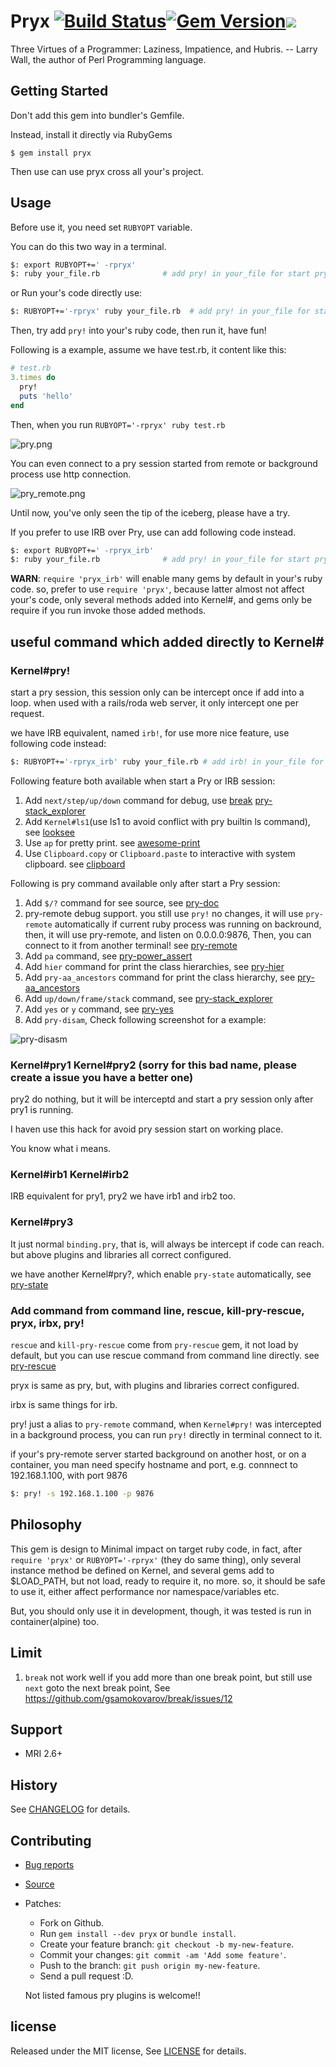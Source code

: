 # Pryx [![Build Status](https://travis-ci.com/zw963/pryx.svg?branch=master)](https://app.travis-ci.com/github/zw963/pryx)[![Gem Version](https://badge.fury.io/rb/pryx.svg)](http://badge.fury.io/rb/pryx)![](https://ruby-gem-downloads-badge.herokuapp.com/pryx?type=total)

Three Virtues of a Programmer: Laziness, Impatience, and Hubris. -- Larry Wall, the author of Perl Programming language.

## Getting Started

Don't add this gem into bundler's Gemfile.

Instead, install it directly via RubyGems

    $ gem install pryx
	
Then use can use pryx cross all your's project.	

## Usage

Before use it, you need set `RUBYOPT` variable.

You can do this two way in a terminal.

```sh
$: export RUBYOPT+=' -rpryx'
$: ruby your_file.rb              # add pry! in your_file for start pry session

```

or Run your's code directly use:

```sh
$: RUBYOPT+='-rpryx' ruby your_file.rb  # add pry! in your_file for start pry session
```

Then, try add `pry!` into your's ruby code, then run it, have fun!

Following is a example, assume we have test.rb, it content like this:

```rb
# test.rb
3.times do
  pry!
  puts 'hello'
end
```

Then, when you run `RUBYOPT='-rpryx' ruby test.rb`

![pry.png](images/pry!.png)

You can even connect to a pry session started from remote or background process 
use http connection.

![pry_remote.png](images/pry_remote.png)


Until now, you've only seen the tip of the iceberg, please have a try.


If you prefer to use IRB over Pry, use can add following code instead.

```sh
$: export RUBYOPT+=' -rpryx_irb'
$: ruby your_file.rb              # add pry! in your_file for start pry session
```

__WARN__: `require 'pryx_irb'` will enable many gems by default in your's ruby code.
so, prefer to use `require 'pryx'`, because latter almost not affect your's code,
only several methods added into Kernel#, and gems only be require if you run invoke
those added methods.

## useful command which added directly to Kernel#

### Kernel#pry!   
   
start a pry session, this session only can be intercept once if add into a loop.
when used with a rails/roda web server, it only intercept one per request.

we have IRB equivalent, named `irb!`, for use more nice feature, use following code instead:

```sh
$: RUBYOPT+='-rpryx_irb' ruby your_file.rb # add irb! in your_file for start pry session
```

Following feature both available when start a Pry or IRB session:

1.  Add `next/step/up/down` command for debug, use [break](https://github.com/gsamokovarov/break) [pry-stack_explorer](https://github.com/pry/pry-stack_explorer)
2.  Add `Kernel#ls1`(use ls1 to avoid conflict with pry builtin ls command), see [looksee](https://github.com/oggy/looksee)
3.  Use `ap` for pretty print. see [awesome-print](https://github.com/awesome-print/awesome_print)
4.  Use `Clipboard.copy` or `Clipboard.paste` to interactive with system clipboard. see [clipboard](https://github.com/janlelis/clipboard)

Following is pry command available only after start a Pry session:

1.  Add `$/?` command for see source, see [pry-doc](https://github.com/pry/pry-doc)
2.  pry-remote debug support. you still use `pry!` no changes, it will use `pry-remote` automatically
    if current ruby process was running on backround, then, it will use pry-remote, and listen on 0.0.0.0:9876,
    Then, you can connect to it from another terminal! see [pry-remote](https://github.com/Mon-Ouie/pry-remote)
3.  Add `pa` command, see [pry-power_assert](https://github.com/yui-knk/pry-power_assert)
4.  Add `hier` command for print the class hierarchies, see [pry-hier](https://github.com/phaul/pry-hier)
5.  Add `pry-aa_ancestors` command for print the class hierarchy, see [pry-aa_ancestors](https://github.com/tbpgr/pry-aa_ancestors)
6.  Add `up/down/frame/stack` command, see [pry-stack_explorer](https://github.com/pry/pry-stack_explorer)
7.  Add `yes` or `y` command, see [pry-yes](https://github.com/christofferh/pry-yes)
8.  Add `pry-disam`, Check following screenshot for a example:

![pry-disasm](images/disasm.png)

### Kernel#pry1 Kernel#pry2  (sorry for this bad name, please create a issue you have a better one)

pry2 do nothing, but it will be interceptd and start a pry session only after pry1 is running.

I haven use this hack for avoid pry session start on working place.

You know what i means.

### Kernel#irb1 Kernel#irb2 

IRB equivalent for pry1, pry2
we have irb1 and irb2 too.

### Kernel#pry3

It just normal `binding.pry`, that is, will always be intercept if code can reach.
but above plugins and libraries all correct configured.

we have another Kernel#pry?, which enable `pry-state` automatically, see [pry-state](https://github.com/SudhagarS/pry-state)

### Add command from command line, rescue, kill-pry-rescue, pryx, irbx, pry!

`rescue` and `kill-pry-rescue` come from `pry-rescue` gem, it not load by default, but you can use rescue command from command line directly.
see [pry-rescue](https://github.com/ConradIrwin/pry-rescue)

pryx is same as pry, but, with plugins and libraries correct configured.

irbx is same things for irb.

pry! just a alias to `pry-remote` command, when `Kernel#pry!` was intercepted in a background process, 
you can run `pry!` directly in terminal connect to it.

if your's pry-remote server started background on another host, or on a container, you man need
specify hostname and port, e.g. connnect to 192.168.1.100, with port 9876

```sh
$: pry! -s 192.168.1.100 -p 9876
```

## Philosophy

This gem is design to Minimal impact on target ruby code, in fact, after `require 'pryx'` or `RUBYOPT='-rpryx'`
(they do same thing), only several instance method be defined on Kernel, and several gems add to $LOAD_PATH, 
but not load, ready to require it, no more. so, it should be safe to use it, either affect performance nor
namespace/variables etc.

But, you should only use it in development, though, it was tested is run in container(alpine) too.

## Limit

  1. `break` not work well if you add more than one break point, but still use `next` goto the next break point,
     See https://github.com/gsamokovarov/break/issues/12

## Support

  * MRI 2.6+

## History

  See [CHANGELOG](https://github.com/zw963/pryx/blob/master/CHANGELOG) for details.

## Contributing

  * [Bug reports](https://github.com/zw963/pryx/issues)
  * [Source](https://github.com/zw963/pryx)
  * Patches:
    * Fork on Github.
    * Run `gem install --dev pryx` or `bundle install`.
    * Create your feature branch: `git checkout -b my-new-feature`.
    * Commit your changes: `git commit -am 'Add some feature'`.
    * Push to the branch: `git push origin my-new-feature`.
    * Send a pull request :D.
	
	Not listed famous pry plugins is welcome!!

## license

Released under the MIT license, See [LICENSE](https://github.com/zw963/pryx/blob/master/LICENSE) for details.
